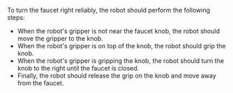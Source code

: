 To turn the faucet right reliably, the robot should perform the following steps:

- When the robot's gripper is not near the faucet knob, the robot should move the gripper to the knob.
- When the robot's gripper is on top of the knob, the robot should grip the knob.
- When the robot's gripper is gripping the knob, the robot should turn the knob to the right until the faucet is closed.
- Finally, the robot should release the grip on the knob and move away from the faucet.